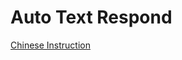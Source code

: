 # Auto Text Respond
[Chinese Instruction](http://bgmeow.xyz/2017/04/14/twilio-api-respond-to-an-incoming-sms/)
